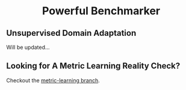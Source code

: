 <h1 align="center">
 Powerful Benchmarker
</h1>

## Unsupervised Domain Adaptation
Will be updated...

## Looking for A Metric Learning Reality Check?
Checkout the [metric-learning branch](https://github.com/KevinMusgrave/powerful-benchmarker/tree/metric-learning).
